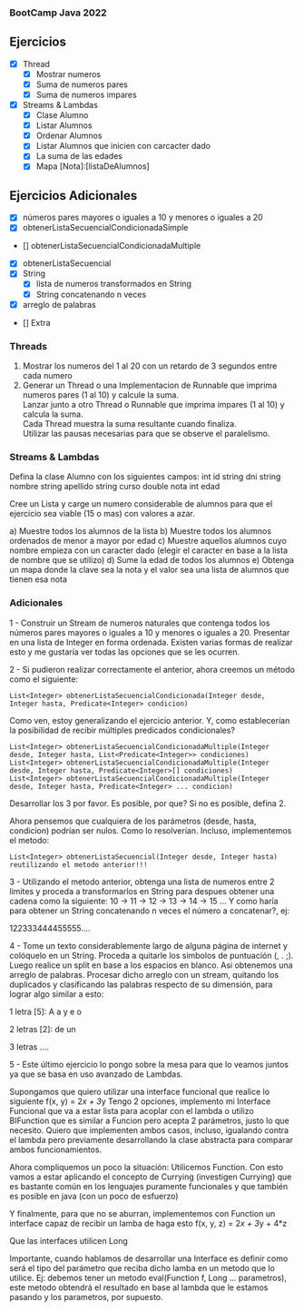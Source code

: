 ### BootCamp Java 2022

## Ejercicios
- [x] Thread
	- [x] Mostrar numeros
	- [x] Suma de numeros pares
	- [x] Suma de numeros impares
- [X] Streams & Lambdas
	- [X] Clase Alumno
	- [X] Listar Alumnos
	- [X] Ordenar Alumnos
	- [X] Listar Alumnos que inicien con carcacter dado
	- [X] La suma de las edades
	- [X] Mapa [Nota]:[listaDeAlumnos]

## Ejercicios Adicionales
- [X] números pares mayores o iguales a 10 y menores o iguales a 20
- [X] obtenerListaSecuencialCondicionadaSimple
- [] obtenerListaSecuencialCondicionadaMultiple
- [X] obtenerListaSecuencial
- [X] String
	- [X] lista de numeros transformados en String
	- [X] String concatenando n veces
- [X] arreglo de palabras
- [] Extra

### Threads

1) Mostrar los numeros del 1 al 20 con un retardo de 3 segundos entre cada numero
2) Generar un Thread o una Implementacion de Runnable que imprima numeros pares (1 al 10) y calcule la suma.  
Lanzar junto a otro Thread o Runnable que imprima impares (1 al 10) y calcula la suma.  
Cada Thread muestra la suma resultante cuando finaliza.  
Utilizar las pausas necesarias para que se observe el paralelismo.

### Streams & Lambdas

Defina la clase Alumno con los siguientes campos:
int id
string dni
string nombre
string apellido
string curso
double nota
int edad

Cree un Lista y carge un numero considerable de alumnos para que el ejercicio sea viable (15 o mas) con valores a azar.

a) Muestre todos los alumnos de la lista
b) Muestre todos los alumnos ordenados de menor a mayor por edad
c) Muestre aquellos alumnos cuyo nombre empieza con un caracter dado (elegir el caracter en base a la lista de nombre que se utilizo)
d) Sume la edad de todos los alumnos
e) Obtenga un mapa donde la clave sea la nota y el valor sea una lista de alumnos que tienen esa nota

### Adicionales

1 - Construir un Stream de numeros naturales que contenga todos los números pares mayores o iguales a 10 y menores o iguales a 20.  Presentar en una lista de Integer en forma ordenada.
Existen varias formas de realizar esto y me gustaría ver todas las opciones que se les ocurren.

2 - Si pudieron realizar correctamente el anterior, ahora creemos un método como el siguiente:

	List<Integer> obtenerListaSecuencialCondicionada(Integer desde, Integer hasta, Predicate<Integer> condicion)

Como ven, estoy generalizando el ejercicio anterior. Y, como establecerían la posibilidad de recibir múltiples predicados condicionales?

	List<Integer> obtenerListaSecuencialCondicionadaMultiple(Integer desde, Integer hasta, List<Predicate<Integer>> condiciones)
	List<Integer> obtenerListaSecuencialCondicionadaMultiple(Integer desde, Integer hasta, Predicate<Integer>[] condiciones)	
	List<Integer> obtenerListaSecuencialCondicionadaMultiple(Integer desde, Integer hasta, Predicate<Integer> ... condicion)		

Desarrollar los 3 por favor. Es posible, por que? Si no es posible, defina 2.

Ahora pensemos que cualquiera de los parámetros (desde, hasta, condicion) podrían ser nulos.  Como lo resolverían.  Incluso, implementemos el metodo:

	List<Integer> obtenerListaSecuencial(Integer desde, Integer hasta)  reutilizando el metodo anterior!!!

3 - Utilizando el metodo anterior, obtenga una lista de numeros entre 2 limites y proceda a transformarlos en String para despues obtener una cadena como la siguiente:
           10 -> 11 -> 12 -> 13 -> 14 -> 15 ...
Y como haría para obtener un String concatenando n veces el número a concatenar?, ej:

122333444455555....

4 - Tome un texto considerablemente largo de alguna página de internet y colóquelo en un String.  Proceda a quitarle los simbolos de puntuación (, . ;).  Luego realice un split en base a los espacios en blanco.  Asi obtenemos una arreglo de palabras.
Procesar dicho arreglo con un stream, quitando los duplicados y clasificando las palabras respecto de su dimensión, para lograr algo similar a esto:

1 letra [5]:
A
a
y
e
o

2 letras [2]:
de
un

3 letras ....

5 - Este último ejercicio lo pongo sobre la mesa para que lo veamos juntos ya que se basa en uso avanzado de Lambdas.

Supongamos que quiero utilizar una interface funcional que realice lo siguiente f(x, y) = 2*x + 3*y
Tengo 2 opciones, implemento mi Interface Funcional que va a estar lista para acoplar con el lambda o utilizo BIFunction que es similar a Funcion pero acepta 2 parámetros, justo lo que necesito.
Quiero que implementen ambos casos, incluso, igualando contra el lambda pero previamente desarrollando la clase abstracta para comparar ambos funcionamientos.

Ahora compliquemos un poco la situación:  Utilicemos Function.  Con esto vamos a estar aplicando el concepto de Currying (investigen Currying) que es bastante común en los lenguajes puramente funcionales y que también es posible en java (con un poco de esfuerzo)

Y finalmente, para que no se aburran, implementemos con Function un interface capaz de recibir un lamba de haga esto f(x, y, z) = 2*x + 3*y + 4*z

Que las interfaces utilicen Long

Importante, cuando hablamos de desarrollar una Interface es definir como será el tipo del parámetro que reciba dicho lamba en un metodo que lo utilice.  Ej:  debemos tener un metodo eval(Function f, Long ... parametros), este metodo obtendrá el resultado en base al lambda que le estamos pasando y los parametros, por supuesto.